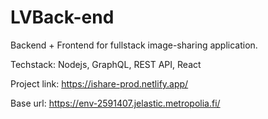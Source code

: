 # LVBack-end

Backend + Frontend for fullstack image-sharing application.

Techstack: Nodejs, GraphQL, REST API, React

Project link: https://ishare-prod.netlify.app/

Base url: https://env-2591407.jelastic.metropolia.fi/
